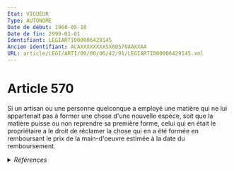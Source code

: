 ```yaml
---
État: VIGUEUR
Type: AUTONOME
Date de début: 1960-05-18
Date de fin: 2999-01-01
Identifiant: LEGIARTI000006429145
Ancien identifiant: ACAXXXXXXXX5X00570AAXXAA
URL: article/LEGI/ARTI/00/00/06/42/91/LEGIARTI000006429145.xml
---
```


<h1>Article 570</h1>

Si un artisan ou une personne quelconque a employé une matière qui ne lui
appartenait pas à former une chose d'une nouvelle espèce, soit que la matière
puisse ou non reprendre sa première forme, celui qui en était le propriétaire a
le droit de réclamer la chose qui en a été formée en remboursant le prix de la
main-d'oeuvre estimée à la date du remboursement.


<details>
  <summary><em>Références</em></summary>

  <h2>Articles faisant référence à l'article</h2>
  
  <ul>
    <li>
      <a href="https://legal.tricoteuses.fr//redirection/LEGIARTI000006646509?vers=git&vers=legifrance">Code du travail - article L143-12 AUTONOME ABROGE, en vigueur du 1973-11-23 au 2008-05-01</a> CITATION source
    </li>
    <li>
      <a href="https://legal.tricoteuses.fr//redirection/LEGIARTI000006656508?vers=git&vers=legifrance">Loi n° 52-1322 du 15 décembre 1952 instituant un code du travail dans les territoires et territoires associés relevant des ministères de la France d'Outre-mer. - article 105 AUTONOME VIGUEUR, en vigueur depuis le 1952-12-16</a> CITATION source
    </li>
  </ul>
  
  <h2>Textes faisant référence à l'article</h2>
  
  <ul>
    <li>
      <a href="https://legal.tricoteuses.fr//redirection/JORFTEXT000000874685?vers=git&vers=legifrance">Loi n°60-464 du 17 mai 1960 MODIFIANT DIVERS ART. DU CODE CIVIL EN TANT QU'ILS PREVOIENT DES INDEMNITES DUES A LA SUITE DE CERTAINES ACQUISITIONS OU RESTITUTIONS DE BIENS FAISANT L'OBJET DE DROITS REELS MOBILIERS OU IMMOBILIERS</a> MODIFICATION cible
    </li>
  </ul>
  
  <h2>Références faites par l'article</h2>
  
  <ul>
    <li>
      CODIFICATION source Loi 1804-01-27
    </li>
    <li>
      CREATION source Loi 1804-01-27 promulguée le 6 février 1804
    </li>
    <li>
      1952-12-15 CITATION cible <a href="https://legal.tricoteuses.fr//redirection/LEGIARTI000006656508?vers=git&vers=legifrance">Loi n° 52-1322 du 15 décembre 1952 instituant un code du travail dans les territoires et territoires associés relevant des ministères de la France d'Outre-mer. - article 105 AUTONOME VIGUEUR, en vigueur depuis le 1952-12-16</a>
    </li>
    <li>
      1960-05-17 MODIFICATION source <a href="https://legal.tricoteuses.fr//redirection/JORFTEXT000000874685?vers=git&vers=legifrance">Loi n°60-464 du 17 mai 1960 MODIFIANT DIVERS ART. DU CODE CIVIL EN TANT QU'ILS PREVOIENT DES INDEMNITES DUES A LA SUITE DE CERTAINES ACQUISITIONS OU RESTITUTIONS DE BIENS FAISANT L'OBJET DE DROITS REELS MOBILIERS OU IMMOBILIERS</a>
    </li>
    <li>
      2999-01-01 CITATION cible <a href="https://legal.tricoteuses.fr//redirection/LEGIARTI000006646509?vers=git&vers=legifrance">Code du travail - article L143-12 AUTONOME ABROGE, en vigueur du 1973-11-23 au 2008-05-01</a>
    </li>
  </ul>
</details>
